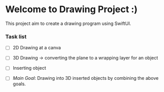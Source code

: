 # Welcome to Drawing Project :)

This project aim to create a drawing program using SwiftUI.

### Task list

- [ ] 2D Drawing at a canva
- [ ] 3D Drawing -> converting the plane to a wrapping layer for an object
- [ ] Inserting object

- [ ] *Main Goal*: Drawing into 3D inserted objects by combining the above goals.
